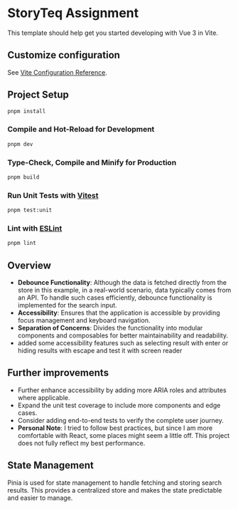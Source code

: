 # StoryTeq Assignment

This template should help get you started developing with Vue 3 in Vite.


## Customize configuration

See [Vite Configuration Reference](https://vitejs.dev/config/).

## Project Setup

```sh
pnpm install
```

### Compile and Hot-Reload for Development

```sh
pnpm dev
```

### Type-Check, Compile and Minify for Production

```sh
pnpm build
```

### Run Unit Tests with [Vitest](https://vitest.dev/)

```sh
pnpm test:unit
```

### Lint with [ESLint](https://eslint.org/)

```sh
pnpm lint
```

## Overview
- **Debounce Functionality**: Although the data is fetched directly from the store in this example, in a real-world scenario, data typically comes from an API. To handle such cases efficiently, debounce functionality is implemented for the search input.
- **Accessibility**: Ensures that the application is accessible by providing focus management and keyboard navigation.
- **Separation of Concerns**: Divides the functionality into modular components and composables for better maintainability and readability.
- added some accessibility features such as selecting result with enter or hiding results with escape and test it with screen reader

## Further improvements
- Further enhance accessibility by adding more ARIA roles and attributes where applicable.
- Expand the unit test coverage to include more components and edge cases.
- Consider adding end-to-end tests to verify the complete user journey.
- **Personal Note**: I tried to follow best practices, but since I am more comfortable with React, some places might seem a little off. This project does not fully reflect my best performance.
## State Management
Pinia is used for state management to handle fetching and storing search results. This provides a centralized store and makes the state predictable and easier to manage.